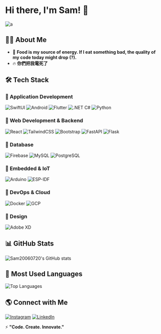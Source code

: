 # Hi there, I'm Sam! 🚀

![a](https://github.com/user-attachments/assets/690dd0af-c00b-4dc2-81e4-fcb813d838c4)

## 👨‍💻 About Me
- 🍕 **Food is my source of energy. If I eat something bad, the quality of my code today might drop (?).**
- 🔥 **你們把我電死了**

## 🛠 Tech Stack
### 🔹 Application Development
![SwiftUI](https://img.shields.io/badge/SwiftUI-FA7343?style=for-the-badge&logo=swift&logoColor=white)
![Android](https://img.shields.io/badge/Android-3DDC84?style=for-the-badge&logo=android&logoColor=white)
![Flutter](https://img.shields.io/badge/Flutter-02569B?style=for-the-badge&logo=flutter&logoColor=white)
![.NET C#](https://img.shields.io/badge/.NET_C%23-512BD4?style=for-the-badge&logo=dotnet&logoColor=white)
![Python](https://img.shields.io/badge/Python-3776AB?style=for-the-badge&logo=python&logoColor=white)

### 🔹 Web Development & Backend
![React](https://img.shields.io/badge/React-61DAFB?style=for-the-badge&logo=react&logoColor=white)
![TailwindCSS](https://img.shields.io/badge/TailwindCSS-06B6D4?style=for-the-badge&logo=tailwindcss&logoColor=white)
![Bootstrap](https://img.shields.io/badge/Bootstrap-7952B3?style=for-the-badge&logo=bootstrap&logoColor=white)
![FastAPI](https://img.shields.io/badge/FastAPI-009688?style=for-the-badge&logo=fastapi&logoColor=white)
![Flask](https://img.shields.io/badge/Flask-000000?style=for-the-badge&logo=flask&logoColor=white)

### 🔹 Database
![Firebase](https://img.shields.io/badge/Firebase-FFCB2B?style=for-the-badge&logo=firebase&logoColor=white)
![MySQL](https://img.shields.io/badge/MySQL-4479A1?style=for-the-badge&logo=mysql&logoColor=white)
![PostgreSQL](https://img.shields.io/badge/PostgreSQL-336791?style=for-the-badge&logo=postgresql&logoColor=white)


### 🔹 Embedded & IoT
![Arduino](https://img.shields.io/badge/Arduino-00979D?style=for-the-badge&logo=arduino&logoColor=white)
![ESP-IDF](https://img.shields.io/badge/ESP--IDF-00979D?style=for-the-badge&logo=espressif&logoColor=white)

### 🔹 DevOps & Cloud
![Docker](https://img.shields.io/badge/Docker-2496ED?style=for-the-badge&logo=docker&logoColor=white)
![GCP](https://img.shields.io/badge/GCP-4285F4?style=for-the-badge&logo=googlecloud&logoColor=white)

### 🔹 Design
![Adobe XD](https://img.shields.io/badge/Adobe_XD-FF26A1?style=for-the-badge&logo=adobexd&logoColor=white)

## 📊 GitHub Stats
![Sam20060720's GitHub stats](https://github-readme-stats.vercel.app/api?username=Sam20060720&show_icons=true&theme=radical)

## 🚀 Most Used Languages
![Top Languages](https://github-readme-stats.vercel.app/api/top-langs/?username=Sam20060720&layout=compact&theme=radical)


## 🌎 Connect with Me
[![Instagram](https://img.shields.io/badge/Instagram-E4405F?style=for-the-badge&logo=instagram&logoColor=white)](https://www.instagram.com/sam07205/)
[![LinkedIn](https://img.shields.io/badge/LinkedIn-0A66C2?style=for-the-badge&logo=linkedin&logoColor=white)](https://www.linkedin.com/in/sam-cai-468781250/)

⚡ **"Code. Create. Innovate."**
